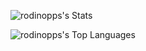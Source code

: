 ![rodinopps's Stats](https://github-readme-stats.vercel.app/api?username=rodinopps&theme=github_dark&show_icons=true&hide_border=false&count_private=true&include_all_commits=true)

![rodinopps's Top Languages](https://github-readme-stats.vercel.app/api/top-langs/?username=rodinopps&theme=github_dark&show_icons=true&hide_border=true&layout=compact)

